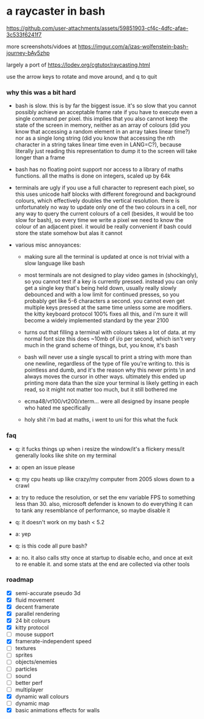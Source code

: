 # a raycaster in bash

https://github.com/user-attachments/assets/59851903-cf4c-4dfc-afae-3c533f6241f7

more screenshots/vidoes at https://imgur.com/a/izas-wolfenstein-bash-journey-bAy5zhp

largely a port of https://lodev.org/cgtutor/raycasting.html

use the arrow keys to rotate and move around, and q to quit


### why this was a bit hard

- bash is slow.  this is by far the biggest issue.  it's so slow that you
  cannot possibly achieve an acceptable frame rate if you have to execute even
  a single command per pixel.  this implies that you also cannot keep the state
  of the screen in memory, neither as an array of colours (did you know that
  accessing a random element in an array takes linear time?) nor as a single
  long string (did you know that accessing the nth character in a string takes
  linear time even in LANG=C?), because literally just reading this
  representation to dump it to the screen will take longer than a frame

- bash has no floating point support nor access to a library of maths
  functions. all the maths is done on integers, scaled up by 64k

- terminals are ugly if you use a full character to represent each pixel, so
  this uses unicode half blocks with different foreground and background
  colours, which effectively doubles the vertical resolution.  there is
  unfortunately no way to update only one of the two colours in a cell, nor any
  way to query the current colours of a cell (besides, it would be too slow for
  bash), so every time we write a pixel we need to know the colour of an
  adjacent pixel.  it would be really convenient if bash could store the state
  somehow but alas it cannot

- various misc annoyances:
    - making sure all the terminal is updated at once is not trivial with a
      slow language like bash

    - most terminals are not designed to play video games in (shockingly), so
      you cannot test if a key is currently pressed.  instead you can only get
      a single key that's being held down, usually really slowly debounced and
      with a low limit for continued presses, so you probably get like 5-6
      characters a second.  you cannot even get multiple keys pressed at the
      same time unless some are modifiers.  the kitty keyboard protocol 100%
      fixes all this, and i'm sure it will become a widely implemented standard
      by the year 2100

    - turns out that filling a terminal with colours takes a lot of data.  at
      my normal font size this does ~10mb of i/o per second, which isn't very
      much in the grand scheme of things, but, you know, it's bash

    - bash will never use a single syscall to print a string with more than one
      newline, regardless of the type of file you're writing to.  this is
      pointless and dumb, and it's the reason why this never prints \n and
      always moves the cursor in other ways.  ultimately this ended up printing
      more data than the size your terminal is likely getting in each read, so
      it might not matter too much, but it still bothered me

    - ecma48/vt100/vt200/xterm... were all designed by insane people who hated
      me specifically

    - holy shit i'm bad at maths, i went to uni for this what the fuck

### faq

- q: it fucks things up when i resize the window/it's a flickery mess/it
     generally looks like shite on my terminal
- a: open an issue please

- q: my cpu heats up like crazy/my computer from 2005 slows down to a crawl
- a: try to reduce the resolution, or set the env variable FPS to something less
     than 30.  also, microsoft defender is known to do everything it can to tank
     any resemblance of performance, so maybe disable it

- q: it doesn't work on my bash < 5.2
- a: yep

- q: is this code all pure bash?
- a: no.  it also calls stty once at startup to disable echo, and once at exit
     to re enable it.  and some stats at the end are collected via other tools

### roadmap

- [x] semi-accurate pseudo 3d
- [x] fluid movement
- [x] decent framerate
- [x] parallel rendering
- [x] 24 bit colours
- [x] kitty protocol
- [ ] mouse support
- [x] framerate-independent speed
- [ ] textures
- [ ] sprites
- [ ] objects/enemies
- [ ] particles
- [ ] sound
- [ ] better perf
- [ ] multiplayer
- [x] dynamic wall colours
- [ ] dynamic map
- [x] basic animations effects for walls
